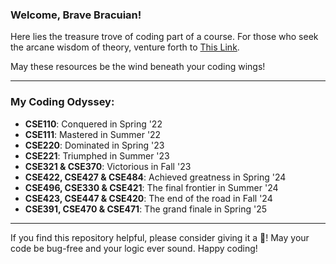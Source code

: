 ### Welcome, Brave Bracuian!

Here lies the treasure trove of coding part of a course. For those who seek the arcane wisdom of theory, venture forth to [This Link](https://relieved-colony-a7f.notion.site/BRACU-Resource-00424ae06e1043c7afd3e37d0e92b82d?pvs=4).

May these resources be the wind beneath your coding wings!

---

### My Coding Odyssey:
- **CSE110**: Conquered in Spring '22
- **CSE111**: Mastered in Summer '22
- **CSE220**: Dominated in Spring '23
- **CSE221**: Triumphed in Summer '23
- **CSE321 & CSE370**: Victorious in Fall '23
- **CSE422, CSE427 & CSE484**: Achieved greatness in Spring '24
- **CSE496, CSE330 & CSE421**: The final frontier in Summer '24
- **CSE423, CSE447 & CSE420**: The end of the road in Fall '24
- **CSE391, CSE470 & CSE471**: The grand finale in Spring '25

---

If you find this repository helpful, please consider giving it a 🌟! May your code be bug-free and your logic ever sound. Happy coding!
